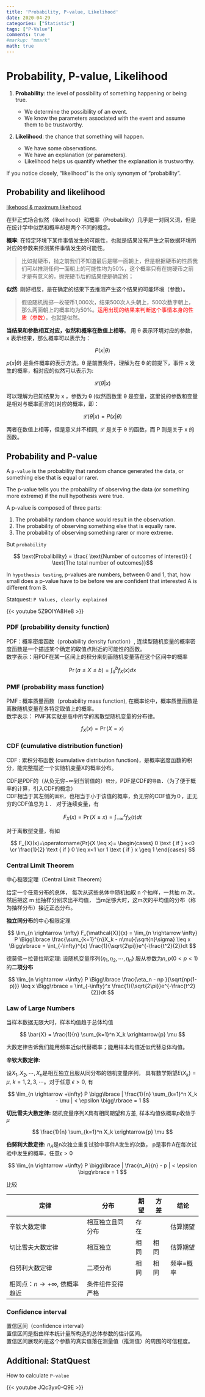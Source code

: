 ```yaml
---
title: 'Probability, P-value, Likelihood'
date: 2020-04-29
categories: ["Statistic"]
tags: ["P-Value"]
comments: true
#markup: "mmark"
math: true
---
```



# Probability, P-value, Likelihood

1. **Probability**: the level of possibility of something happening or being true.
   - We determine the possibility of an event.
   - We know the parameters associated with the event and assume them to be trustworthy.

2. **Likelihood**: the chance that something will happen.
   - We have some observations.
   - We have an explanation (or parameters).
   - Likelihood helps us quantify whether the explanation is trustworthy.

If you notice closely, “likelihood” is the only synonym of “probability”.

## Probability and likelihood 

[likehood & maximum likehood](http://fangs.in/post/thinkstats/likelihood/)

在非正式场合似然（likelihood）和概率（Probability）几乎是一对同义词，但是在统计学中似然和概率却是两个不同的概念。

**概率**: 在特定环境下某件事情发生的可能性，也就是结果没有产生之前依据环境所对应的参数来预测某件事情发生的可能性。  
>比如抛硬币，抛之前我们不知道最后是哪一面朝上，但是根据硬币的性质我们可以推测任何一面朝上的可能性均为50%，这个概率只有在抛硬币之前才是有意义的，抛完硬币后的结果便是确定的；

**似然**: 刚好相反，是在确定的结果下去推测产生这个结果的可能环境（参数）。  
>假设随机抛掷一枚硬币1,000次，结果500次人头朝上，500次数字朝上，那么两面朝上的概率均为50%。<span style="color: red">运用出现的结果来判断这个事情本身的性质（参数）</span>，也就是似然。

**当结果和参数相互对应，似然和概率在数值上相等**。 用 θ 表示环境对应的参数，x 表示结果，那么概率可以表示为：

$$P(x | \theta )$$  

$p(x \vert θ)$ 是条件概率的表示方法。θ 是前置条件，理解为在 θ 的前提下，事件 x 发生的概率，相对应的似然可以表示为:  

$$\mathcal{L}(\theta | x)$$  

可以理解为已知结果为 x ，参数为 θ (似然函数里 θ 是变量，这里说的参数和变量是相对与概率而言的)对应的概率，即：  

$$\mathcal{L}(\theta | x)=P(x | \theta)$$

两者在数值上相等，但是意义并不相同, $\mathcal{L}$ 是关于 θ 的函数，而 P 则是关于 x 的函数。

## Probability and P-value

A `p-value` is the probability that random chance generated the data, or something else that is equal or rarer.

The p-value tells you the probability of observing the data (or something more extreme) if the null hypothesis were true.

A p-value is composed of three parts:

1. The probability random chance would result in the observation.  
2. The probability of observing something else that is equally rare.
3. The probability of observing something rarer or more extreme. 

But `probability`

$$ \text{Probalibility} = \frac{ \text{Number of outcomes of interest}} { \text{The total number of outcomes}}$$


In `hypothesis testing`, p-values are numbers, between 0 and 1, that, how small does a p-value have to be before we are confident that interested A is different from B.

Statquest: `P Values, clearly explained`  

{{< youtube 5Z9OIYA8He8 >}}


### PDF (probability density function)

PDF：概率密度函数（probability density function）, 连续型随机变量的概率密度函数是一个描述某个确定的取值点附近的可能性的函数。  
数学表示：用PDF在某一区间上的积分来刻画随机变量落在这个区间中的概率

$$
\operatorname{Pr}(a \leq X \leq b)=\int_{a}^{b} f_{X}(x) d x
$$

### PMF (probability mass function)

PMF : 概率质量函数（probability mass function), 在概率论中，概率质量函数是离散随机变量在各特定取值上的概率。  
数学表示： PMF其实就是高中所学的离散型随机变量的分布律。  

$$
f_{X}(x)=\operatorname{Pr}(X=x)
$$

### CDF (cumulative distribution function)

CDF : 累积分布函数 (cumulative distribution function)，是概率密度函数的积分，能完整描述一个实随机变量X的概率分布。

CDF是PDF的（从负无穷$-\infty$到当前值的）`积分`，PDF是CDF的`导数`．（为了便于概率的计算，引入CDF的概念）  
CDF相当于其左侧的`面积`，也相当于小于该值的概率，负无穷的CDF值为０，正无穷的CDF值总为１．
对于连续变量，有

$$
F_{X}(x)=\operatorname{Pr}(X \leq x)=\int_{-\infty}^{x} f_{X}(t) dt
$$

对于离散型变量，有如

$$
F_{X}(x)=\operatorname{Pr}(X \leq x)= 
\begin{cases}
0 \text { if } x<0 \cr
\frac{1}{2} \text { if } 0 \leq x<1 \cr
1 \text { if } x \geq 1
\end{cases}
$$


### Central Limit Theorem

中心极限定理（Central Limit Theorem）

给定一个任意分布的总体，
每次从这些总体中随机抽取 n 个抽样，一共抽 m 次，
然后把这 m 组抽样分别求出平均值，
当m足够大时，这m次的平均值的分布（称为抽样分布）接近正态分布。

**独立同分布**的中心极限定理

$$
\lim_{n \rightarrow \infty} F_{\mathcal{X}}(x) = \lim_{n \rightarrow \infty} P \Bigg\lbrace \frac{\sum_{k=1}^{n}X_k - n\mu}{\sqrt{n}\sigma} \leq x \Bigg\rbrace = \int_{-\infty}^{x} \frac{1}{\sqrt{2\pi}}e^{-\frac{t^2}{2}}dt
$$

德莫佛－拉普拉斯定理: 设随机变量序列$\lbrace \eta_1, \eta_2,\cdots, \eta_n \rbrace$ 服从参数为$n, p (0 < p < 1)$ 的**二项分布**


$$
\lim_{n \rightarrow +\infty} P \Bigg\lbrace \frac{\eta_n - np }{\sqrt{np(1-p)}} \leq x \Bigg\rbrace = \int_{-\infty}^x \frac{1}{\sqrt{2\pi}}e^{-\frac{t^2}{2}}dt
$$




### Law of Large Numbers 
当样本数据无限大时，样本均值趋于总体均值

$$
\bar{X} = \frac{1}{n} \sum_{k=1}^n X_k
\xrightarrow{p} \mu
$$

大数定律告诉我们能用频率近似代替概率；能用样本均值近似代替总体均值。


**辛钦大数定律:**

设$X_1, X_2, \cdots, X_n$是相互独立且服从同分布的随机变量序列， 具有数学期望$E(X_k) = \mu$, $k=1,2,3,\cdots$。对于任意 $\epsilon > 0$, 有

$$
\lim_{n \rightarrow +\infty} P \bigg\lbrace | \frac{1}{n} \sum_{k=1}^n X_k - \mu | < \epsilon \bigg\rbrace = 1
$$

**切比雪夫大数定律:** 随机变量序列$X$具有相同期望和方差, 样本均值依概率$p$收敛于 $\mu$

$$
\frac{1}{n} \sum_{k=1}^n X_k
\xrightarrow{p} \mu
$$

**伯努利大数定律:** $n_A$是n次独立重复试验中事件A发生的次数， p是事件A在每次试验中发生的概率，任意$\epsilon > 0$

$$
\lim_{n \rightarrow +\infty} P \bigg\lbrace | \frac{n_A}{n} - p | < \epsilon  \bigg\rbrace = 1
$$


比较

| 定律 | 分布 | 期望 | 方差	| 结论 |  
| --- | --- | --- | --- | --- |  
| 辛钦大数定律 | 相互独立且同分布 | 存在 | | 估算期望 |  
| 切比雪夫大数定律 | 相互独立 | 相同 | 相同 | 估算期望 |  
| 伯努利大数定律 | 二项分布 | 相同 | 相同 | 频率=概率 |  
| 相同点：$n \rightarrow +\infty$, 依概率趋近 | 条件组件变得严格 |

### Confidence interval

置信区间（confidence interval）  
置信区间是指由样本统计量所构造的总体参数的估计区间。  
置信区间展现的是这个参数的真实值落在测量值（推测值）的周围的可信程度。

## Additional: StatQuest 

How to calculate `P-value`

{{< youtube JQc3yx0-Q9E >}}
